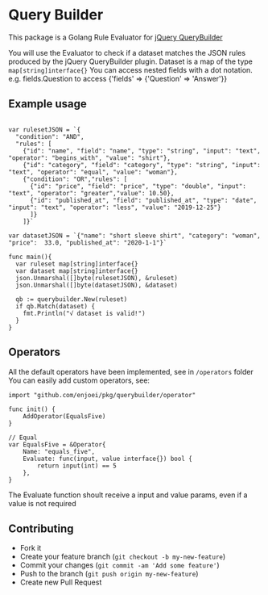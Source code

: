 # Query Builder
This package is a Golang Rule Evaluator for [jQuery QueryBuilder](https://querybuilder.js.org/index.html)

You will use the Evaluator to check if a dataset matches the JSON rules produced by the jQuery QueryBuilder plugin.
Dataset is a map of the type `map[string]interface{}`
You can access nested fields with a dot notation. e.g. fields.Question to access {'fields' => {'Question' => 'Answer'}}

## Example usage

```golang

var rulesetJSON = `{
  "condition": "AND",
  "rules": [
    {"id": "name", "field": "name", "type": "string", "input": "text", "operator": "begins_with", "value": "shirt"},
    {"id": "category", "field": "category", "type": "string", "input": "text", "operator": "equal", "value": "woman"},
    {"condition": "OR","rules": [
      {"id": "price", "field": "price", "type": "double", "input": "text", "operator": "greater","value": 10.50},
      {"id": "published_at", "field": "published_at", "type": "date", "input": "text", "operator": "less", "value": "2019-12-25"}
      ]}
    ]}`

var datasetJSON = `{"name": "short sleeve shirt", "category": "woman", "price":  33.0, "published_at": "2020-1-1"}`

func main(){
  var ruleset map[string]interface{}
  var dataset map[string]interface{}
  json.Unmarshal([]byte(rulesetJSON), &ruleset)
  json.Unmarshal([]byte(datasetJSON), &dataset)
  
  qb := querybuilder.New(ruleset)
  if qb.Match(dataset) {
    fmt.Println("√ dataset is valid!")
  }
}

```

## Operators
All the default operators have been implemented, see in `/operators` folder
You can easily add custom operators, see:

```golang
import "github.com/enjoei/pkg/querybuilder/operator"

func init() {
	AddOperator(EqualsFive)
}

// Equal
var EqualsFive = &Operator{
	Name: "equals_five",
	Evaluate: func(input, value interface{}) bool {
		return input(int) == 5
	},
}
```
The Evaluate function shoult receive a input and value params, even if a value is not required

## Contributing
- Fork it
- Create your feature branch (`git checkout -b my-new-feature`)
- Commit your changes (`git commit -am 'Add some feature'`)
- Push to the branch (`git push origin my-new-feature`)
- Create new Pull Request

